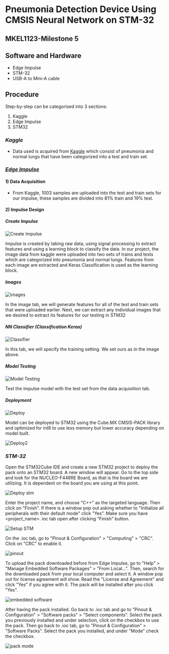 # Pneumonia Detection Device Using CMSIS Neural Network on STM-32
## MKEL1123-Milestone 5

## Software and Hardware
- Edge Impulse
- STM-32
- USB-A to Mini-A cable

## Procedure
Step-by-step can be categorised into 3 sections:
1. Kaggle
2. Edge Impulse
3. STM32

### ***Kaggle***
- Data used is acquired from [Kaggle](https://www.kaggle.com/datasets/paultimothymooney/chest-xray-pneumonia) which consist of pneumonia and normal lungs that have been categorized into a test and train set.

### ***[Edge Impulse](https://studio.edgeimpulse.com)***
#### 1) Data Acquisition
- From Kaggle, 1003 samples are uploaded into the test and train sets for our impulse, these samples are divided into 81% train and 19% test.

#### 2) Impulse Design
##### *Create Impulse*
![Create Impulse](https://user-images.githubusercontent.com/104577236/178251758-65769cee-b092-4b45-bf51-6d16b65598de.jpg)

Impulse is created by taking raw data, using signal processing to extract features and using a learning block to classify the data. In our project, the image data from kaggle were uploaded into two sets of trains and tests which are categorized into pneumonia and normal lungs. Features from each image are extracted and Keras Classification is used as the learning block.

##### *Images*
![images](https://user-images.githubusercontent.com/104577236/178254508-a50ce398-4f0c-41cc-9347-935da3b6bd97.jpg)

In the image tab, we will generate features for all of the test and train sets that were uploaded earlier. Next, we can extract any individual images that we desired to extract its features for our testing in STM32 

##### *NN Classifier (Classification Keras)*
![Classifier](https://user-images.githubusercontent.com/104577236/178254881-ac66665e-a0f1-415f-96fc-e80229e35f75.jpg)

In this tab, we will specify the training setting. We set ours as in the image above.

##### *Model Testing*
![Model Testing](https://user-images.githubusercontent.com/104577236/178255790-cceb8889-4442-4bb9-93e5-0e19fa18b38b.jpg)

Test the impulse model with the test set from the data acquisition tab.

##### *Deployment*
![Deploy](https://user-images.githubusercontent.com/104577236/178257449-06f799df-e55e-4dc4-bd55-c2c0ed4bb973.jpg)

Model can be deployed to STM32 using the Cube.MX CMSIS-PACK library and optimized for int8 to use less memory but lower accuracy depending on model built.

![Deploy2](https://user-images.githubusercontent.com/104577236/178257360-d664e34d-021e-4e5b-ae3f-9339f2c9819b.jpg)

### ***STM-32***
Open the STM32Cube IDE and create a new STM32 project to deploy the pack onto an STM32 board. A new window will appear. Go to the top side and look for the NUCLEO-F446RE Board, as that is the board we are utilizing. It is dependent on the board you are using at this point.

![Deploy stm](https://user-images.githubusercontent.com/104577236/178259665-f3d99944-964b-4e79-bd09-d29ed76296a6.jpg)

Enter the project name, and choose "C++" as the targeted language. Then click on "Finish". If there is a window pop out asking whether to "Initialize all peripherals with their default mode" click "Yes”. Make sure you have <project_name>. ioc tab open after clicking "Finish" button.

![Setup STM](https://user-images.githubusercontent.com/104577236/178261005-d2281aa0-fe6e-4be5-bf9a-e699ae8a3eee.jpg)

On the .ioc tab, go to "Pinout & Configuration" > "Computing" > "CRC". Click on "CRC" to enable it.

![pinout](https://user-images.githubusercontent.com/104577236/178261510-54be1557-0819-4a8c-a516-5dc0c8824beb.jpg)

To upload the pack downloaded before from Edge Impulse, go to "Help" > "Manage Embedded Software Packages" > "From Local...". Then, search for the downloaded pack from your local computer and select it. A window pop out for license agreement will show. Read the "License and Agreement" and click "Yes" if you agree with it. The pack will be installed after you click "Yes".

![embedded software](https://user-images.githubusercontent.com/104577236/178262606-ff91e0f6-3ac5-4497-b010-d08a6c42e05c.jpg)

After having the pack installed. Go back to .ioc tab and go to "Pinout & Configuration" > "Software packs" > "Select components". Select the pack you previously installed and under selection, click on the checkbox to use the pack. Then go back to .ioc tab, go to "Pinout & Configuration" > "Software Packs". Select the pack you installed, and under "Mode" check the checkbox.

![pack mode](https://user-images.githubusercontent.com/104577236/178263711-8a053c22-d653-4c6b-80c6-286b5e40d822.jpg)




